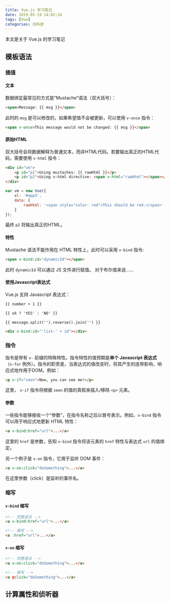 ```yaml
---
title: Vue.js 学习笔记
date: 2019-05-19 14:02:24
tags: [Vue]
categories: 白科技
---
```

本文是关于 Vue.js 的学习笔记
<!--more-->

## 模板语法

### 插值

#### 文本

数据绑定最常见的方式是“Mustache”语法（双大括号）：

```html
<span>Message: {{ msg }}</span>
```

此时的 `msg` 是可以修改的，如果希望值不会被更新，可以使用 `v-once` 指令：

```html
<span v-once>This message would not be changed: {{ msg }}</span>
```

#### 原始HTML

双大括号会将数据解释为普通文本，而非HTML代码。若要输出真正的HTML代码，需要使用 `v-html` 指令：

```html
<div id="vm">
    <p id="p1">Using mustaches: {{ rawHtml }}</p>
    <p id="p2">Using v-html directive: <span v-html="rawHtml"></span></p>
</div>
```

```js
var vm = new Vue({
    el: '#app3',
    data: {
        rawHtml: '<span style="color: red">This should be red.</span>'
    }
});

```

最终 `p2` 将输出真正的HTML。

#### 特性

Mustache 语法不能作用在 HTML 特性上，此时可以采用 `v-bind` 指令:

```html
<span v-bind:id="dynamicId"></span>
```

此时 `dynamicId` 可以通过 JS 文件进行赋值。
对于布尔值来说......

#### 使用Javascript表达式

Vue.js 支持 Javascript 表达式：

```html
{{ number + 1 }}

{{ ok ? 'YES' : 'NO' }}

{{ message.split('').reverse().join('') }}

<div v-bind:id="'list-' + id"></div>
```

### 指令

指令是带有 `v-` 前缀的特殊特性。指令特性的值预期是**单个 Javascript 表达式**（`v-for` 例外）。指令的职责是，当表达式的值改变时，将其产生的连带影响，响应式地作用于DOM。例如：

```html
<p v-if="seen">Now, you can see me!</p>
```

这里， `v-if` 指令将根据 `seen` 的值的真假来插入/移除 `<p>` 元素。

#### 参数

一些指令能够接收一个“参数”，在指令名称之后以冒号表示。例如，`v-bind` 指令可以用于响应式地更新 HTML 特性：

```html
<a v-bind:href="url">...</a>
```

这里的 `href` 是参数，告知 `v-bind` 指令将该元素的 `href` 特性与表达式 `url` 的值绑定。

另一个例子是 `v-on` 指令，它用于监听 DOM 事件：

```html
<a v-on:click="doSomething">...</a>
```

在这里参数（click）是监听的事件名。

### 缩写

#### `v-bind` 缩写

```html
<!-- 完整语法 -->
<a v-bind:href="url">...</a>

<!-- 缩写 -->
<a :href="url">...</a>
```

#### `v-on` 缩写

```html
<!-- 完整语法 -->
<a v-on:click="doSomething">...</a>

<!-- 缩写 -->
<a @click="doSomething">...</a>
```

## 计算属性和侦听器
